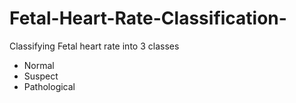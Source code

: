 # Fetal-Heart-Rate-Classification-
Classifying Fetal heart rate into 3 classes 
* Normal 
* Suspect
* Pathological
